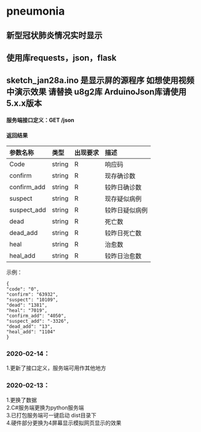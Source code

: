 # pneumonia
## 新型冠状肺炎情况实时显示  
## 使用库requests，json，flask  
## sketch_jan28a.ino 是显示屏的源程序  如想使用视频中演示效果 请替换 u8g2库  ArduinoJson库请使用5.x.x版本  

#### 服务端接口定义：GET  /json
####  返回结果

参数名称						|类型		|出现要求	|描述  
:----						|:---		|:------	|:---	
Code						|string		|R			|响应码
confirm							|string		|R			|现存确诊数
confirm_add						|string		|R			|较昨日确诊数
suspect				|string		|R			|现存疑似病例
suspect_add				|string		|R			|较昨日疑似病例
dead				|string		|R			|死亡数
dead_add					|string		|R			|较昨日死亡数
heal				|string		|R			|治愈数
heal_add					|string		|R			|较昨日治愈数



示例：

```
{
"code": "0",
"confirm": "63932",
"suspect": "10109",
"dead": "1381",
"heal": "7019",
"confirm_add": "4050",
"suspect_add": "-3326", 
"dead_add": "13", 
"heal_add": "1104"
}
```  
### 2020-02-14：  
1.更新了接口定义，服务端可用作其他地方  
### 2020-02-13：  
1.更换了数据  
2.C#服务端更换为python服务端  
3.已打包服务端可一键启动 dist目录下  
4.硬件部分更换为4屏幕显示模拟网页显示的效果  
